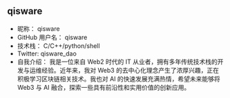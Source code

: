 ## qisware

- 昵称：  qisware
- GitHub 用户名：  qisware
- 技术栈：  C/C++/python/shell
- Twitter:   qisware_dao
- 自我介绍：  我是一位来自 Web2 时代的 IT 从业者，拥有多年传统技术栈的开发与运维经验。近年来，我对 Web3 的去中心化理念产生了浓厚兴趣，正在积极学习区块链相关技术。我也对 AI 的快速发展充满热情，希望未来能够将 Web3 与 AI 融合，探索一些具有前沿性和实用价值的创新应用。

